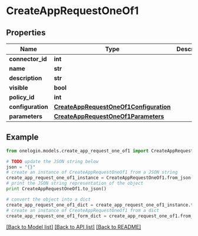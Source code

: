 # CreateAppRequestOneOf1


## Properties
Name | Type | Description | Notes
------------ | ------------- | ------------- | -------------
**connector_id** | **int** |  | 
**name** | **str** |  | 
**description** | **str** |  | 
**visible** | **bool** |  | 
**policy_id** | **int** |  | 
**configuration** | [**CreateAppRequestOneOf1Configuration**](CreateAppRequestOneOf1Configuration.md) |  | 
**parameters** | [**CreateAppRequestOneOf1Parameters**](CreateAppRequestOneOf1Parameters.md) |  | 

## Example

```python
from onelogin.models.create_app_request_one_of1 import CreateAppRequestOneOf1

# TODO update the JSON string below
json = "{}"
# create an instance of CreateAppRequestOneOf1 from a JSON string
create_app_request_one_of1_instance = CreateAppRequestOneOf1.from_json(json)
# print the JSON string representation of the object
print CreateAppRequestOneOf1.to_json()

# convert the object into a dict
create_app_request_one_of1_dict = create_app_request_one_of1_instance.to_dict()
# create an instance of CreateAppRequestOneOf1 from a dict
create_app_request_one_of1_form_dict = create_app_request_one_of1.from_dict(create_app_request_one_of1_dict)
```
[[Back to Model list]](../README.md#documentation-for-models) [[Back to API list]](../README.md#documentation-for-api-endpoints) [[Back to README]](../README.md)


